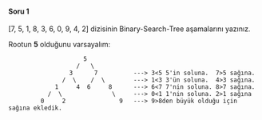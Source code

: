 #### Soru 1

[7, 5, 1, 8, 3, 6, 0, 9, 4, 2] dizisinin Binary-Search-Tree aşamalarını yazınız.

 Rootun **5** olduğunu varsayalım:                             
                              
                         5
                       /   \
                     3      7          ---> 3<5 5'in soluna.  7>5 sağına.
                   /  \    /  \        ---> 1<3 3'ün soluna.  4>3 sağına.
                 1     4  6     8      ---> 6<7 7'nin soluna. 8>7 sağına.
               /  \              \     ---> 0<1 1'nin soluna. 2>1 sağına
             0     2               9   ---> 9>8den büyük olduğu için sağına ekledik.
